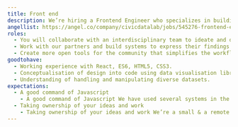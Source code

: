 ```yaml
---
title: Front end
description: We’re hiring a Frontend Engineer who specializes in building User Interfaces for data platforms. They will work alongside data strategists, public policy researchers and other stakeholders to develop platforms that help citizens participate and engage in discussions and assist policy-makers and researchers in working with public datasets.
angellist: https://angel.co/company/civicdatalab/jobs/545276-frontend-engineer
roles:
  - You will collaborate with an interdisciplinary team to ideate and develop similar platforms across projects and sectors
  - Work with our partners and build systems to express their findings for better advocacy purposes
  - Create more open tools for the community that simplifies the workflows on dealing with open and public datasets
goodtohave:
  - Working experience with React, ES6, HTML5, CSS3.
  - Conceptualisation of design into code using data visualisation libraries like D3, NVD3 etc.
  - Understanding of handling and manipulating diverse datasets.
expectations:
  - A good command of Javascript
    - A good command of Javascript We have used several systems in the past to build UIs. But one thing that was common in most of our projects was Javascript. Experience with working on multiple frameworks is a plus, but what is essential and important is a good understanding of plain vanilla Javascript.
  - Taking ownership of your ideas and work
    - Taking ownership of your ideas and work We’re a small & a remote team. As a member of CDL, you’ll have multiple opportunities to sign up for different projects (both internal and external) and wear multiple hats. We encourage you to work on issues that you associate with and help as a team to work around it. The most valuable skill you bring to this role is how you deal with these opportunities. We don’t follow a hierarchical structure and acting responsibly in whatever you sign up, is not only essential it also helps the team move forward.
---
```

